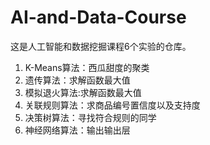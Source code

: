 # AI-and-Data-Course
这是人工智能和数据挖掘课程6个实验的仓库。
1. K-Means算法：西瓜甜度的聚类
2. 遗传算法：求解函数最大值
3. 模拟退火算法:求解函数最大值
4. 关联规则算法：求商品编号置信度以及支持度
5. 决策树算法：寻找符合规则的同学
6. 神经网络算法：输出输出层
